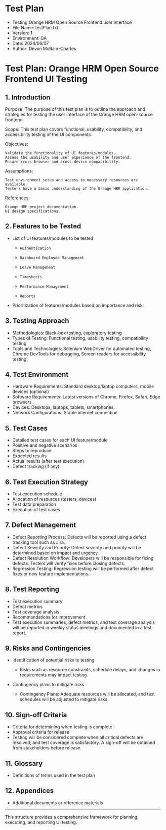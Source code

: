 # Test Plan
- Testing Orange HRM Open Source Frontend user interface
- File Name: testPlan.txt
- Version: 1
- Environment: QA
- Date: 2024/06/07
- Author: Devon McBain-Charles

# Test Plan: Orange HRM Open Source Frontend UI Testing

## 1. Introduction
Purpose: The purpose of this test plan is to outline the approach and strategies for testing the user interface of the Orange HRM open-source frontend.

Scope: This test plan covers functional, usability, compatibility, and accessibility testing of the UI components.

Objectives:

    Validate the functionality of UI features/modules.
    Assess the usability and user experience of the frontend.
    Ensure cross-browser and cross-device compatibility.

Assumptions:

    Test environment setup and access to necessary resources are available.
    Testers have a basic understanding of the Orange HRM application.

References:

    Orange HRM project documentation.
    UI design specifications.

## 2. Features to be Tested
- List of UI features/modules to be tested 
  -     Authentication
  -     Dashboard Employee Management 
  -     Leave Management
  -     Timesheets 
  -     Performance Management
  -     Reports

- Prioritization of features/modules based on importance and risk:
  


## 3. Testing Approach
- Methodologies: Black-box testing, exploratory testing
- Types of Testing: Functional testing, usability testing, compatibility testing
- Tools and Technologies: Selenium WebDriver for automated testing, Chrome DevTools for debugging, Screen readers for accessibility testing

## 4. Test Environment
- Hardware Requirements: Standard desktop/laptop computers, mobile devices (optional)
- Software Requirements: Latest versions of Chrome, Firefox, Safari, Edge browsers
- Devices: Desktops, laptops, tablets, smartphones
- Network Configurations: Stable internet connection

## 5. Test Cases
- Detailed test cases for each UI feature/module
- Positive and negative scenarios
- Steps to reproduce
- Expected results
- Actual results (after test execution)
- Defect tracking (if any)

## 6. Test Execution Strategy
- Test execution schedule
- Allocation of resources (testers, devices)
- Test data preparation
- Execution of test cases

## 7. Defect Management
- Defect Reporting Process: Defects will be reported using a defect tracking tool such as Jira.
- Defect Severity and Priority: Defect severity and priority will be determined based on impact and urgency.
- Defect Resolution Workflow: Developers will be responsible for fixing defects. Testers will verify fixes before closing defects.
- Regression Testing: Regression testing will be performed after defect fixes or new feature implementations.

## 8. Test Reporting
- Test execution summary
- Defect metrics
- Test coverage analysis
- Recommendations for improvement
- Test execution summaries, defect metrics, and test coverage analysis will be reported in weekly status meetings and documented in a test report.

## 9. Risks and Contingencies
- Identification of potential risks to testing
  - Risks such as resource constraints, schedule delays, and changes in requirements may impact testing.

- Contingency plans to mitigate risks
  - Contingency Plans: Adequate resources will be allocated, and test schedules will be adjusted to mitigate risks.


## 10. Sign-off Criteria
- Criteria for determining when testing is complete
- Approval criteria for release
- Testing will be considered complete when all critical defects are resolved, and test coverage is satisfactory. A sign-off will be obtained from stakeholders before release.

## 11. Glossary
- Definitions of terms used in the test plan

## 12. Appendices
- Additional documents or reference materials

---

This structure provides a comprehensive framework for planning, executing, and reporting UI testing.